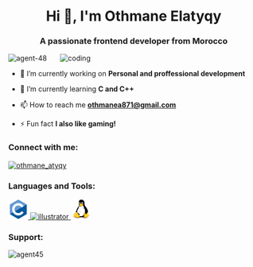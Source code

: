 <h1 align="center">Hi 👋, I'm Othmane Elatyqy</h1>
<h3 align="center">A passionate frontend developer from Morocco</h3>

<img align="right" alt="coding" width="400" src="(https://cdn.discordapp.com/attachments/772200919374626876/1223114872741560370/68747470733a2f2f692e6962622e636f2f584c51507862562f65396266353566356466366235633337313736373961333932663333626664662d72656d6f766562672d707265766965772d312e706e67.png?ex=6618ad7e&is=6606387e&hm=ba5a30a82f3e2ccf5f9c11cd287eba8e32461ca2a818db193ca1f4f6ec9fee9c&)">



<p align="left"> <img src="https://komarev.com/ghpvc/?username=agent-48&label=Profile%20views&color=0e75b6&style=flat" alt="agent-48" /> </p>

- 🔭 I’m currently working on **Personal and proffessional development**

- 🌱 I’m currently learning **C and C++**

- 📫 How to reach me **othmanea871@gmail.com**

- ⚡ Fun fact **I also like gaming!**

<h3 align="left">Connect with me:</h3>
<p align="left">
<a href="https://instagram.com/othmane_atyqy" target="blank"><img align="center" src="https://raw.githubusercontent.com/rahuldkjain/github-profile-readme-generator/master/src/images/icons/Social/instagram.svg" alt="othmane_atyqy" height="30" width="40" /></a>
</p>

<h3 align="left">Languages and Tools:</h3>
<p align="left"> <a href="https://www.cprogramming.com/" target="_blank" rel="noreferrer"> <img src="https://raw.githubusercontent.com/devicons/devicon/master/icons/c/c-original.svg" alt="c" width="40" height="40"/> </a> <a href="https://www.adobe.com/in/products/illustrator.html" target="_blank" rel="noreferrer"> <img src="https://www.vectorlogo.zone/logos/adobe_illustrator/adobe_illustrator-icon.svg" alt="illustrator" width="40" height="40"/> </a> <a href="https://www.linux.org/" target="_blank" rel="noreferrer"> <img src="https://raw.githubusercontent.com/devicons/devicon/master/icons/linux/linux-original.svg" alt="linux" width="40" height="40"/> </a> </p>

<h3 align="left">Support:</h3>
<p><a href="https://www.buymeacoffee.com/agent45"> <img align="left" src="https://cdn.buymeacoffee.com/buttons/v2/default-yellow.png" height="50" width="210" alt="agent45" /></a></p><br><br>
